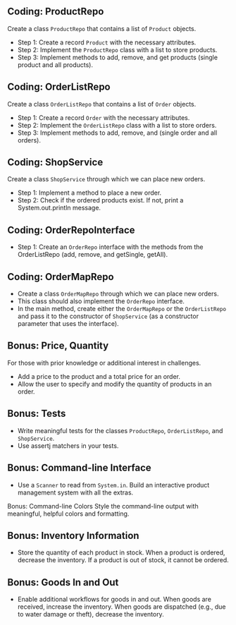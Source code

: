 
## Coding: ProductRepo

Create a class  `ProductRepo`  that contains a list of  `Product`  objects.

-   Step 1: Create a record  `Product`  with the necessary attributes.
-   Step 2: Implement the  `ProductRepo`  class with a list to store products.
-   Step 3: Implement methods to add, remove, and get products (single product and all products).

## [](https://github.com/neuefische/hh-java-24-1-handouts/blob/main/2-Object-orientation/09-Recap-Project/challenges.md#coding-orderlistrepo)Coding: OrderListRepo

Create a class  `OrderListRepo`  that contains a list of  `Order`  objects.

-   Step 1: Create a record  `Order`  with the necessary attributes.
-   Step 2: Implement the  `OrderListRepo`  class with a list to store orders.
-   Step 3: Implement methods to add, remove, and (single order and all orders).

## [](https://github.com/neuefische/hh-java-24-1-handouts/blob/main/2-Object-orientation/09-Recap-Project/challenges.md#coding-shopservice)Coding: ShopService

Create a class  `ShopService`  through which we can place new orders.

-   Step 1: Implement a method to place a new order.
-   Step 2: Check if the ordered products exist. If not, print a System.out.println message.

## [](https://github.com/neuefische/hh-java-24-1-handouts/blob/main/2-Object-orientation/09-Recap-Project/challenges.md#coding-orderrepointerface)Coding: OrderRepoInterface

-   Step 1: Create an  `OrderRepo`  interface with the methods from the OrderListRepo (add, remove, and getSingle, getAll).

## [](https://github.com/neuefische/hh-java-24-1-handouts/blob/main/2-Object-orientation/09-Recap-Project/challenges.md#coding-ordermaprepo)Coding: OrderMapRepo

-   Create a class  `OrderMapRepo`  through which we can place new orders.
-   This class should also implement the  `OrderRepo`  interface.
-   In the main method, create either the  `OrderMapRepo`  or the  `OrderListRepo`  and pass it to the constructor of  `ShopService`  (as a constructor parameter that uses the interface).

## Bonus: Price, Quantity

For those with prior knowledge or additional interest in challenges.

-   Add a price to the product and a total price for an order.
-   Allow the user to specify and modify the quantity of products in an order.

## Bonus: Tests

-   Write meaningful tests for the classes  `ProductRepo`,  `OrderListRepo`, and  `ShopService`.
-   Use assertj matchers in your tests.

## Bonus: Command-line Interface

-   Use a  `Scanner`  to read from  `System.in`. Build an interactive product management system with all the extras.

Bonus: Command-line Colors
Style the command-line output with meaningful, helpful colors and formatting.

## Bonus: Inventory Information

-   Store the quantity of each product in stock. When a product is ordered, decrease the inventory. If a product is out of stock, it cannot be ordered.

## Bonus: Goods In and Out

-   Enable additional workflows for goods in and out. When goods are received, increase the inventory. When goods are dispatched (e.g., due to water damage or theft), decrease the inventory.